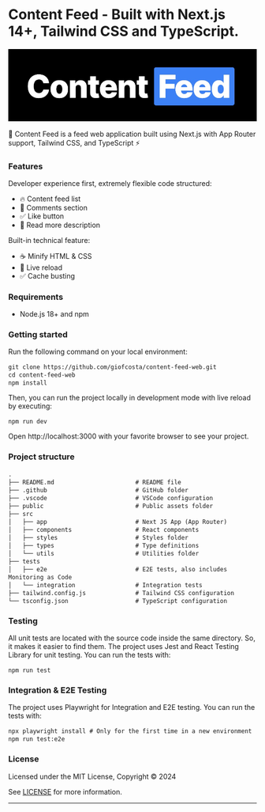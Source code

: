 # Content Feed - Built with Next.js 14+, Tailwind CSS and TypeScript.

<p align="center">
  <a href="https://creativedesignsguru.com/demo/Nextjs-Boilerplate/"><img  src="public/logo.jpeg" alt="Next js starter banner"></a>
</p>

🚀 Content Feed is a feed web application built using Next.js with App Router support, Tailwind CSS, and TypeScript ⚡️ 


### Features

Developer experience first, extremely flexible code structured:

- 🔥 Content feed list
- 💎 Comments section
- ✅ Like button
- 🦺 Read more description

Built-in technical feature:

- ☕ Minify HTML & CSS
- 💨 Live reload
- ✅ Cache busting

### Requirements

- Node.js 18+ and npm

### Getting started

Run the following command on your local environment:

```shell
git clone https://github.com/giofcosta/content-feed-web.git
cd content-feed-web
npm install
```

Then, you can run the project locally in development mode with live reload by executing:

```shell
npm run dev
```

Open http://localhost:3000 with your favorite browser to see your project.

### Project structure

```shell
.
├── README.md                       # README file
├── .github                         # GitHub folder
├── .vscode                         # VSCode configuration
├── public                          # Public assets folder
├── src
│   ├── app                         # Next JS App (App Router)
│   ├── components                  # React components
│   ├── styles                      # Styles folder
│   ├── types                       # Type definitions
│   └── utils                       # Utilities folder
├── tests
│   ├── e2e                         # E2E tests, also includes Monitoring as Code
│   └── integration                 # Integration tests
├── tailwind.config.js              # Tailwind CSS configuration
└── tsconfig.json                   # TypeScript configuration
```

### Testing

All unit tests are located with the source code inside the same directory. So, it makes it easier to find them. The project uses Jest and React Testing Library for unit testing. You can run the tests with:

```shell
npm run test
```

### Integration & E2E Testing

The project uses Playwright for Integration and E2E testing. You can run the tests with:

```shell
npx playwright install # Only for the first time in a new environment
npm run test:e2e
```

### License

Licensed under the MIT License, Copyright © 2024

See [LICENSE](LICENSE) for more information.

---

